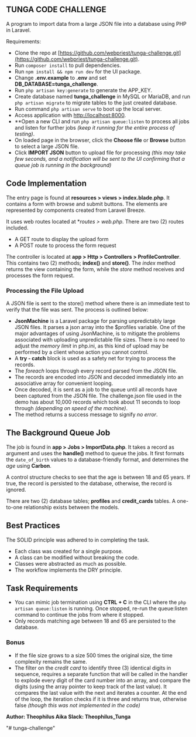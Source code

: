 ## TUNGA CODE CHALLENGE

A program to import data from a large JSON file into a database using PHP in Laravel.

Requirements:

- Clone the repo at [https://github.com/webpriest/tunga-challenge.git](https://github.com/webpriest/tunga-challenge.git).
- Run `composer install` to pull dependencies.
- Run `npm install && npm run dev` for the UI package.
- Change **.env.example** to **.env** and set **DB_DATABASE=tunga_challenge**. 
- Run `php artisan key:generate` to generate the APP_KEY.
- Create database named **tunga_challenge** in MySQL or MariaDB, and run `php artisan migrate` to migrate tables to the just created database.
- Run command `php artisan serve` to boot up the local server.
- Access application with [http://localhost:8000](http://localhost:8000).
- **Open a new CLI and run `php artisan queue:listen` to process all jobs and listen for further jobs _(keep it running for the entire process of testing)_.
- On loaded page in the browser, click the **Choose file** or **Browse** button to select a large JSON file.
- Click **IMPORT JSON** button to upload file for processing *(this may take few seconds, and a notification will be sent to the UI confirming that a queue job is running in the background)*

## Code Implementation

The entry page is found at **resources > views > index.blade.php**. It contains a form with browse and submit buttons. The elements are represented by components created from Laravel Breeze.

It uses web routes located at **routes > web.php*. There are two (2) routes included. 
- A GET route to display the upload form
- A POST route to process the form request

The controller is located at **app > Http > Controllers > ProfileController**. This contains two (2) methods; **index()** and **store()**. The _index_ method returns the view containing the form, while the _store_ method receives and processes the form request.

### Processing the File Upload

A JSON file is sent to the store() method where there is an immediate test to verify that the file was sent. The process is outlined below:

- **JsonMachine** is a Laravel package for parsing unpredictably large JSON files. It parses a json array into the $profiles variable. One of the major advantages of using JsonMachine, is to mitigate the problems associated with uploading unpredictable file sizes. There is no need to adjust the _memory limit_ in php.ini, as this kind of upload may be performed by a client whose action you cannot control. 
- A **try - catch** block is used as a safety net for trying to process the records.
- The _foreach_ loops through every record parsed from the JSON file.
- The records are encoded into JSON and decoded immediately into an associative array for convenient looping.
- Once decoded, it is sent as a job to the queue until all records have been captured from the JSON file. The challenge.json file used in the demo has about 10,000 records which took about 11 seconds to loop through _(depending on speed of the machine)_.
- The method returns a success message to signify _no error_.

## The Background Queue Job

The job is found in **app > Jobs > ImportData.php**. It takes a record as argument and uses the **handle()** method to queue the jobs. It first formats the `date_of_birth` values to a database-friendly format, and determines the _age_ using **Carbon**.

A control structure checks to see that the age is between 18 and 65 years. If true, the record is persisted to the database, otherwise, the record is ignored.

There are two (2) database tables; **profiles** and **credit_cards** tables. A one-to-one relationship exists between the models.

## Best Practices

The SOLID principle was adhered to in completing the task. 
- Each class was created for a single purpose.
- A class can be modified without breaking the code.
- Classes were abstracted as much as possible.
- The workflow implements the DRY principle.

## Task Requirements
- You can mimic job termination using **CTRL + C** in the CLI where the `php artisan queue:listen` is running. Once stopped, re-run the queue:listen command to continue the jobs from where it stopped.
- Only records matching age between 18 and 65 are persisted to the database.

### Bonus
- If the file size grows to a size 500 times the original size, the time complexity remains the same.
- The filter on the _credit card_ to identify three (3) identical digits in sequence, requires a separate function that will be called in the handler to explode every digit of the card number into an array, and compare the digits (using the array pointer to keep track of the last value). It compares the last value with the next and iterates a counter. At the end of the loop, the iteration checks if it is three and returns true, otherwise false _(though this was not implemented in the code)_

**Author: Theophilus Aika**
**Slack: Theophilus_Tunga**

"# tunga-challenge" 

